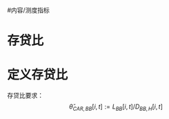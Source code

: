 #内容/测度指标


# 存贷比

# 定义存贷比





存贷比要求：
$$
\check{\theta}_{CAR,BB}[i,t] := {L_{BB}[i,t]}/{D_{BB,H}[i,t]}
$$



